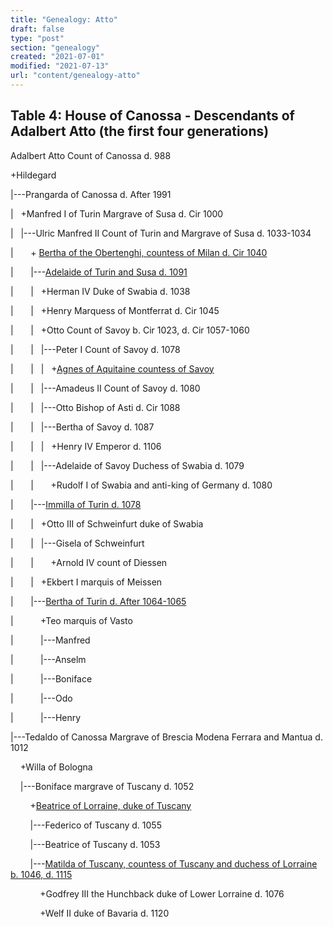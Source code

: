 ```yaml
---
title: "Genealogy: Atto"
draft: false
type: "post"
section: "genealogy"
created: "2021-07-01"
modified: "2021-07-13"
url: "content/genealogy-atto"
---
```

## Table 4: House of Canossa - Descendants of Adalbert Atto (the first four generations)


Adalbert Atto Count of Canossa d. 988  

+Hildegard   

|---Prangarda of Canossa d. After 1991  

|   +Manfred I of Turin Margrave of Susa d. Cir 1000  

|   |---Ulric Manfred II Count of Turin and Margrave of Susa d. 1033-1034  

|       + [Bertha of the Obertenghi, countess of Milan d. Cir 1040](/woman/129.html)  

|       |---[Adelaide of Turin and Susa d. 1091](/woman/105.html)  

|       |   +Herman IV Duke of Swabia d. 1038  

|       |   +Henry Marquess of Montferrat d. Cir 1045  

|       |   +Otto Count of Savoy b. Cir 1023, d. Cir 1057-1060  

|       |   |---Peter I Count of Savoy d. 1078  

|       |   |   +[Agnes of Aquitaine countess of Savoy](/woman/25340.html)   

|       |   |---Amadeus II Count of Savoy d. 1080  

|       |   |---Otto Bishop of Asti d. Cir 1088  

|       |   |---Bertha of Savoy d. 1087  

|       |   |   +Henry IV Emperor d. 1106  

|       |   |---Adelaide of Savoy Duchess of Swabia d. 1079  

|       |       +Rudolf I of Swabia and anti-king of Germany d. 1080  

|       |---[Immilla of Turin d. 1078](/woman/128.html)  

|       |   +Otto III of Schweinfurt duke of Swabia   

|       |   |---Gisela of Schweinfurt   

|       |       +Arnold IV count of Diessen   

|       |   +Ekbert I marquis of Meissen   

|       |---[Bertha of Turin d. After 1064-1065](/woman/25368.html)  

|           +Teo marquis of Vasto   

|           |---Manfred   

|           |---Anselm   

|           |---Boniface   

|           |---Odo   

|           |---Henry   

|---Tedaldo of Canossa Margrave of Brescia Modena Ferrara and Mantua d. 1012  

    +Willa of Bologna   

    |---Boniface margrave of Tuscany d. 1052  

        +[Beatrice of Lorraine, duke of Tuscany](/woman/20.html)  

        |---Federico of Tuscany d. 1055  

        |---Beatrice of Tuscany d. 1053  

        |---[Matilda of Tuscany, countess of Tuscany and duchess of Lorraine b. 1046, d. 1115](/woman/29.html)  

            +Godfrey III the Hunchback duke of Lower Lorraine d. 1076  

            +Welf II duke of Bavaria d. 1120  




